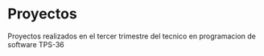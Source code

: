# Proyectos
Proyectos realizados en el tercer trimestre del tecnico en programacion de software TPS-36

